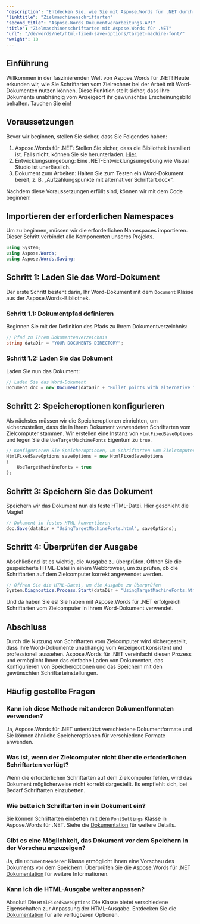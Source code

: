 ```yaml
---
"description": "Entdecken Sie, wie Sie mit Aspose.Words für .NET durch die Nutzung von Zielmaschinenschriftarten das einheitliche Erscheinungsbild Ihrer Word-Dokumente auf verschiedenen Plattformen sicherstellen."
"linktitle": "Zielmaschinenschriftarten"
"second_title": "Aspose.Words Dokumentverarbeitungs-API"
"title": "Zielmaschinenschriftarten mit Aspose.Words für .NET"
"url": "/de/words/net/html-fixed-save-options/target-machine-font/"
"weight": 10
---
```


## Einführung

Willkommen in der faszinierenden Welt von Aspose.Words für .NET! Heute erkunden wir, wie Sie Schriftarten vom Zielrechner bei der Arbeit mit Word-Dokumenten nutzen können. Diese Funktion stellt sicher, dass Ihre Dokumente unabhängig vom Anzeigeort ihr gewünschtes Erscheinungsbild behalten. Tauchen Sie ein!

## Voraussetzungen

Bevor wir beginnen, stellen Sie sicher, dass Sie Folgendes haben:

1. Aspose.Words für .NET: Stellen Sie sicher, dass die Bibliothek installiert ist. Falls nicht, können Sie sie herunterladen. [Hier](https://releases.aspose.com/words/net/).
2. Entwicklungsumgebung: Eine .NET-Entwicklungsumgebung wie Visual Studio ist unerlässlich.
3. Dokument zum Arbeiten: Halten Sie zum Testen ein Word-Dokument bereit, z. B. „Aufzählungspunkte mit alternativer Schriftart.docx“.

Nachdem diese Voraussetzungen erfüllt sind, können wir mit dem Code beginnen!

## Importieren der erforderlichen Namespaces

Um zu beginnen, müssen wir die erforderlichen Namespaces importieren. Dieser Schritt verbindet alle Komponenten unseres Projekts.

```csharp
using System;
using Aspose.Words;
using Aspose.Words.Saving;
```

## Schritt 1: Laden Sie das Word-Dokument

Der erste Schritt besteht darin, Ihr Word-Dokument mit dem `Document` Klasse aus der Aspose.Words-Bibliothek.

### Schritt 1.1: Dokumentpfad definieren

Beginnen Sie mit der Definition des Pfads zu Ihrem Dokumentverzeichnis:

```csharp
// Pfad zu Ihrem Dokumentenverzeichnis
string dataDir = "YOUR DOCUMENTS DIRECTORY";
```

### Schritt 1.2: Laden Sie das Dokument

Laden Sie nun das Dokument:

```csharp
// Laden Sie das Word-Dokument
Document doc = new Document(dataDir + "Bullet points with alternative font.docx");
```

## Schritt 2: Speicheroptionen konfigurieren

Als nächstes müssen wir die Speicheroptionen einrichten, um sicherzustellen, dass die in Ihrem Dokument verwendeten Schriftarten vom Zielcomputer stammen. Wir erstellen eine Instanz von `HtmlFixedSaveOptions` und legen Sie die `UseTargetMachineFonts` Eigentum zu `true`.

```csharp
// Konfigurieren Sie Speicheroptionen, um Schriftarten vom Zielcomputer zu verwenden
HtmlFixedSaveOptions saveOptions = new HtmlFixedSaveOptions
{
    UseTargetMachineFonts = true
};
```

## Schritt 3: Speichern Sie das Dokument

Speichern wir das Dokument nun als feste HTML-Datei. Hier geschieht die Magie!

```csharp
// Dokument in festes HTML konvertieren
doc.Save(dataDir + "UsingTargetMachineFonts.html", saveOptions);
```

## Schritt 4: Überprüfen der Ausgabe

Abschließend ist es wichtig, die Ausgabe zu überprüfen. Öffnen Sie die gespeicherte HTML-Datei in einem Webbrowser, um zu prüfen, ob die Schriftarten auf dem Zielcomputer korrekt angewendet werden.

```csharp
// Öffnen Sie die HTML-Datei, um die Ausgabe zu überprüfen
System.Diagnostics.Process.Start(dataDir + "UsingTargetMachineFonts.html");
```

Und da haben Sie es! Sie haben mit Aspose.Words für .NET erfolgreich Schriftarten vom Zielcomputer in Ihrem Word-Dokument verwendet.

## Abschluss

Durch die Nutzung von Schriftarten vom Zielcomputer wird sichergestellt, dass Ihre Word-Dokumente unabhängig vom Anzeigeort konsistent und professionell aussehen. Aspose.Words für .NET vereinfacht diesen Prozess und ermöglicht Ihnen das einfache Laden von Dokumenten, das Konfigurieren von Speicheroptionen und das Speichern mit den gewünschten Schriftarteinstellungen.

## Häufig gestellte Fragen

### Kann ich diese Methode mit anderen Dokumentformaten verwenden?
Ja, Aspose.Words für .NET unterstützt verschiedene Dokumentformate und Sie können ähnliche Speicheroptionen für verschiedene Formate anwenden.

### Was ist, wenn der Zielcomputer nicht über die erforderlichen Schriftarten verfügt?
Wenn die erforderlichen Schriftarten auf dem Zielcomputer fehlen, wird das Dokument möglicherweise nicht korrekt dargestellt. Es empfiehlt sich, bei Bedarf Schriftarten einzubetten.

### Wie bette ich Schriftarten in ein Dokument ein?
Sie können Schriftarten einbetten mit dem `FontSettings` Klasse in Aspose.Words für .NET. Siehe die [Dokumentation](https://reference.aspose.com/words/net/) für weitere Details.

### Gibt es eine Möglichkeit, das Dokument vor dem Speichern in der Vorschau anzuzeigen?
Ja, die `DocumentRenderer` Klasse ermöglicht Ihnen eine Vorschau des Dokuments vor dem Speichern. Überprüfen Sie die Aspose.Words für .NET [Dokumentation](https://reference.aspose.com/words/net/) für weitere Informationen.

### Kann ich die HTML-Ausgabe weiter anpassen?
Absolut! Die `HtmlFixedSaveOptions` Die Klasse bietet verschiedene Eigenschaften zur Anpassung der HTML-Ausgabe. Entdecken Sie die [Dokumentation](https://reference.aspose.com/words/net/) für alle verfügbaren Optionen.